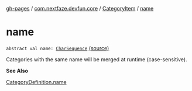 [gh-pages](../../index.md) / [com.nextfaze.devfun.core](../index.md) / [CategoryItem](index.md) / [name](./name.md)

# name

`abstract val name: `[`CharSequence`](https://kotlinlang.org/api/latest/jvm/stdlib/kotlin/-char-sequence/index.html) [(source)](https://github.com/NextFaze/dev-fun/tree/master/devfun-annotations/src/main/java/com/nextfaze/devfun/core/Items.kt#L112)

Categories with the same name will be merged at runtime (case-sensitive).

**See Also**

[CategoryDefinition.name](../-category-definition/name.md)

